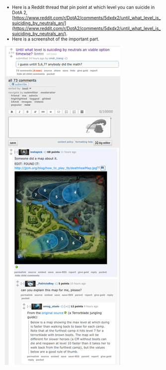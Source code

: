 * Here is a Reddit thread that pin point at which level you can suicide in DotA 2, [https://www.reddit.com/r/DotA2/comments/5dxdx2/until_what_level_is_suiciding_by_neutrals_an/](https://www.reddit.com/r/DotA2/comments/5dxdx2/until_what_level_is_suiciding_by_neutrals_an/).
* Here is a screenshot of the important part.

![./20161121-0126-gmt+2-when-and-where-to-suicide-in-dota-2-1.png](./20161121-0126-gmt+2-when-and-where-to-suicide-in-dota-2-1.png)